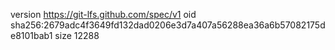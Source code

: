 version https://git-lfs.github.com/spec/v1
oid sha256:2679adc4f3649fd132dad0206e3d7a407a56288ea36a6b57082175de8101bab1
size 12288
